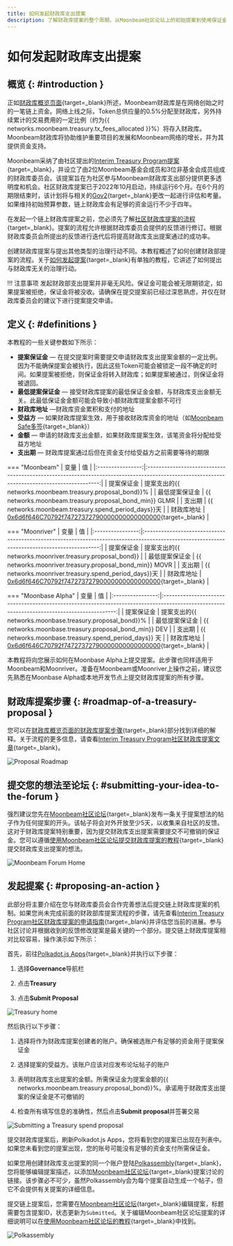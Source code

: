 ```yaml
---
title: 如何发起财政库支出提案
description: 了解财政库提案的整个周期，从Moonbeam社区论坛上的初始提案到使用保证金启动链上财政库支出。
---
```


# 如何发起财政库支出提案

## 概览 {: #introduction } 

正如[财政库概览页面](/learn/features/governance/#definitions){target=\_blank}所述，Moonbeam财政库是在网络创始之时的一笔链上资金。网络上线之际，Token总供应量的0.5%分配至财政库，另外持续累计的交易费用的一定比例（约为{{ networks.moonbeam.treasury.tx_fees_allocated }}%）将存入财政库。Moonbeam财政库将协助维护重要项目的发展和Moonbeam网络的增长，并为其提供资金支持。

Moonbeam采纳了由社区提出的[Interim Treasury Program提案](https://moonbeam.foundation/news/proposal-treasury-program-approved/){target=\_blank}，并设立了由2位Moonbeam基金会成员和3位非基金会成员组成的财政库委员会。该提案旨在为社区参与Moonbeam财政库支出部分提供更多透明度和机会。社区财政库提案已于2022年10月启动，持续运行6个月。在6个月的期限结束时，该计划将与相关的[Gov2](https://moonbeam.network/blog/opengov/){target=\_blank}更改一起进行评估和考量。如果维持初始预算参数，链上财政库会有足够的资金运行不少于四年。

在发起一个链上财政库提案之前，您必须先了解[社区财政库提案的流程](https://github.com/moonbeam-foundation/treasury/blob/main/interim/interim_treasury_proposal.md){target=\_blank}。提案的流程允许根据财政库委员会提供的反馈进行修订。根据财政库委员会所提出的反馈进行迭代后将提高财政库支出提案通过的成功率。

创建财政库提案与提出其他类型的治理行动不同。本教程概述了如何创建财政部提案的流程。关于[如何发起提案](/tokens/governance/proposals/){target=\_blank}有单独的教程，它讲述了如何提出与财政库无关的治理行动。

!!! 注意事项
    发起财政部支出提案并非毫无风险。保证金可能会被无限期锁定，如果提案被拒绝，保证金将被没收。请确保在提交提案前已经过深思熟虑，并仅在财政库委员会的建议下进行提案提交申请。

## 定义 {: #definitions } 

本教程的一些关键参数如下所示：

 - **提案保证金** — 在提交提案时需要提交申请财政库支出提案金额的一定比例。因为不能确保提案会被执行，因此这些Token可能会被锁定一段不确定的时间。如果提案被拒绝，则保证金将转入财政库；如果提案被通过，则保证金将被退回。
 - **最低提案保证金** — 接受财政库提案的最低保证金金额，与财政库支出金额无关。此最低保证金金额可能会导致小额财政库提案金额不可行
 - **财政库地址** —财政库资金累积和支付的地址
 - **受益方** — 如果财政库提案生效，用于接收财政库资金的地址（如[Moonbeam Safe多签](/tokens/manage/multisig-safe/){target=\_blank}）
 - **金额** — 申请的财政库支出金额，如果财政库提案生效，该笔资金将分配给受益方地址
 - **支出期** — 财政库提案通过后但在资金支付给受益方之前需要等待的期限

=== "Moonbeam"
    |     变量     |                                                                    值                                                                    |
    |:----------------:|:-------------------------------------------------------------------------------------------------------------------------------------------:|
    |  提案保证金   |                                      提案支出的{{ networks.moonbeam.treasury.proposal_bond}}%                                       |
    |   最低提案保证金   |                                           {{ networks.moonbeam.treasury.proposal_bond_min}} GLMR                                            |
    |   支出期   |                                           {{ networks.moonbeam.treasury.spend_period_days}}天                                            |
    | 财政库地址 | [0x6d6f646C70792f74727372790000000000000000](https://moonbeam.subscan.io/account/0x6d6f646C70792f74727372790000000000000000){target=\_blank} |

=== "Moonriver"
    |     变量     |                                                                    值                                                                     |
    |:----------------:|:--------------------------------------------------------------------------------------------------------------------------------------------:|
    |  提案保证金   |                                      提案支出的{{ networks.moonriver.treasury.proposal_bond}}                                       |
    |   最低提案保证金   |                                           {{ networks.moonriver.treasury.proposal_bond_min}} MOVR                                            |
    |   支出期   |                                           {{ networks.moonriver.treasury.spend_period_days}}天                                            |
    | 财政库地址 | [0x6d6f646C70792f74727372790000000000000000](https://moonriver.subscan.io/account/0x6d6f646C70792f74727372790000000000000000){target=\_blank} |
    
=== "Moonbase Alpha"
    |     变量     |                                                                    值                                                                    |
    |:----------------:|:-------------------------------------------------------------------------------------------------------------------------------------------:|
    |  提案保证金   |                                      提案支出的{{ networks.moonbase.treasury.proposal_bond}}%                                       |
    |   最低提案保证金   |                                            {{ networks.moonbase.treasury.proposal_bond_min}} DEV                                            |
    |   支出期   |                                           {{ networks.moonbase.treasury.spend_period_days}} 天                                            |
    | 财政库地址 | [0x6d6f646C70792f74727372790000000000000000](https://moonbase.subscan.io/account/0x6d6F646c70632f74727372790000000000000000){target=\_blank} |

本教程将向您展示如何在Moonbase Alpha上提交提案。此步骤也同样适用于Moonbeam和Moonriver。准备在Moonbeam或Moonriver上操作之前，建议您先熟悉在Moonbase Alpha或本地开发节点上提交财政库提案的所有步骤。

## 财政库提案步骤 {: #roadmap-of-a-treasury-proposal } 

您可以在[财政库概览页面的财政库提案步骤](/learn/features/treasury/){target=\_blank}部分找到详细的解释。关于流程的更多信息，请查看[Interim Treasury Program社区财政库提案文章](https://moonbeam.foundation/news/proposal-treasury-program-approved/){target=\_blank}。

![Proposal Roadmap](/images/tokens/governance/treasury-proposals/treasury-proposal-roadmap.png)

## 提交您的想法至论坛 {: #submitting-your-idea-to-the-forum }

强烈建议您先在[Moonbeam社区论坛](https://forum.moonbeam.foundation/){target=\_blank}发布一条关于提案想法的帖子作为任何提案的开头。该帖子将会对外开放至少5天，以收集来自社区的反馈。这对于财政库提案特别重要，因为提交财政库支出提案需要提交不可撤销的保证金。您可以遵循[使用Moonbeam社区论坛提交财政库提案的教程](https://moonbeam.network/blog/using-moonbeam-community-forum/){target=\_blank}提交财政库支出提案的想法。

![Moonbeam Forum Home](/images/tokens/governance/treasury-proposals/treasury-proposal-1.png)

## 发起提案 {: #proposing-an-action } 

此部分将主要介绍在您与财政库委员会合作完善想法后提交链上财政库提案的机制。如果您尚未完成前面的财政部库提案流程的步骤，请先查看[Interim Treasury Program社区财政库提案的申请指南](https://github.com/moonbeam-foundation/treasury/blob/main/interim/interim_treasury_proposal.md){target=\_blank}并评估您当前的进展。参与社区讨论并根据收到的反馈修改提案是最关键的一个部分。提交链上财政库提案相对比较容易，操作演示如下所示：

首先，前往[Polkadot.js Apps](https://polkadot.js.org/apps/?rpc=wss%3A%2F%2Fwss.api.moonbase.moonbeam.network%2Fpublic-ws#/treasury){target=\_blank}并执行以下步骤：

1. 选择**Governance**导航栏

2. 点击**Treasury** 

3. 点击**Submit Proposal**

![Treasury home](/images/tokens/governance/treasury-proposals/treasury-proposal-2.png)

然后执行以下步骤：

1. 选择将作为财政库提案创建者的账户。确保被选账户有足够的资金用于提案保证金

2. 选择提案的受益方。该账户应该对应发布论坛帖子的账户

3. 表明财政库支出提案的金额。所需保证金为提案金额的{{ networks.moonbeam.treasury.proposal_bond}}%。承诺用于财政库支出提案的保证金是不可撤销的

4. 检查所有填写信息的准确性，然后点击**Submit proposal**并签署交易

![Submitting a Treasury spend proposal](/images/tokens/governance/treasury-proposals/treasury-proposal-3.png)

提交财政库提案后，刷新Polkadot.js Apps，您将看到您的提案已出现在列表中。如果您未看到您的提案出现，您的账号可能没有足够的资金支付所需保证金。

如果您用创建财政库支出提案的同一个账户登陆[Polkassembly](https://moonbeam.polkassembly.io/opengov){target=\_blank}，您将能够编辑提案描述，以添加[Moonbeam社区论坛](https://forum.moonbeam.foundation/){target=\_blank}提案讨论的链接。该步骤必不可少，虽然Polkassembly会为每个提案自动生成一个帖子，但它不会提供有关提案的详细信息。

提交链上提案后，您需要在[Moonbeam社区论坛](https://forum.moonbeam.foundation/){target=\_blank}编辑提案，标题需要包含提案ID，状态更新为`Submitted`。关于编辑Moonbeam社区论坛提案的详细说明可以在[使用Moonbeam社区论坛的教程](https://moonbeam.network/blog/using-moonbeam-community-forum/){target=\_blank}中找到。

![Polkassembly](/images/tokens/governance/treasury-proposals/treasury-proposal-4.png)
